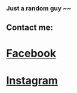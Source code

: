 ### Just a random guy ~~
## Contact me:
# [Facebook](https://www.facebook.com/bungio20k)
# [Instagram](https://www.instagram.com/toan.02_/)
